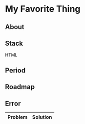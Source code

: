 # My Favorite Thing

## About

## Stack
HTML

## Period

## Roadmap 

## Error
|Problem|Solution|
|-|-|
